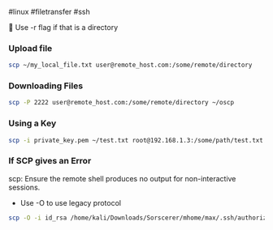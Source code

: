 #linux #filetransfer #ssh

🔴 Use -r flag if that is a directory

### Upload file 

```bash
scp ~/my_local_file.txt user@remote_host.com:/some/remote/directory
```

### Downloading Files

```bash
scp -P 2222 user@remote_host.com:/some/remote/directory ~/oscp
```

### Using a Key

```bash
scp -i private_key.pem ~/test.txt root@192.168.1.3:/some/path/test.txt
```


### If  SCP gives an Error

scp: Ensure the remote shell produces no output for non-interactive sessions.

- Use -O to use legacy protocol

```bash
scp -O -i id_rsa /home/kali/Downloads/Sorscerer/mhome/max/.ssh/authorized_keys max@192.168.237.100:/home/max/.ssh/authorized_keys

```
